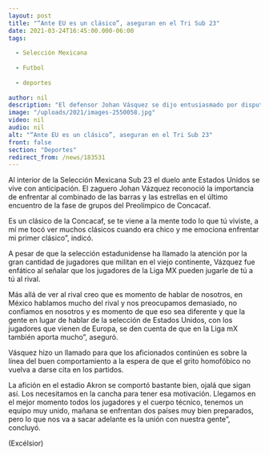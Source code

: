 ```yaml
---
layout: post
title: "“Ante EU es un clásico”, aseguran en el Tri Sub 23"
date: 2021-03-24T16:45:00.000-06:00
tags:
  
  - Selección Mexicana
  
  - Futbol
  
  - deportes
  
author: nil
description: "El defensor Johan Vásquez se dijo entusiasmado por disputar su primer duelo de tradición en la zona de Concacaf, dentro del torneo Preolímpico"
image: "/uploads/2021/images-2550058.jpg"
video: nil
audio: nil
alt: "“Ante EU es un clásico”, aseguran en el Tri Sub 23"
front: false
section: "Deportes"
redirect_from: /news/183531
---
```


Al interior de la Selección Mexicana Sub 23 el duelo ante Estados Unidos se vive con anticipación. El zaguero Johan Vázquez reconoció la importancia de enfrentar al combinado de las barras y las estrellas en el último encuentro de la fase de grupos del Preolímpico de Concacaf.

Es un clásico de la Concacaf, se te viene a la mente todo lo que tú viviste, a mí me tocó ver muchos clásicos cuando era chico y me emociona enfrentar mi primer clásico”, indicó.

A pesar de que la selección estadunidense ha llamado la atención por la gran cantidad de jugadores que militan en el viejo continente, Vázquez fue enfático al señalar que los jugadores de la Liga MX pueden jugarle de tú a tú al rival.

Más allá de ver al rival creo que es momento de hablar de nosotros, en México hablamos mucho del rival y nos preocupamos demasiado, no confiamos en nosotros y es momento de que eso sea diferente y que la gente en lugar de hablar de la selección de Estados Unidos, con los jugadores que vienen de Europa, se den cuenta de que en la Liga mX también aporta mucho”, aseguró.

Vásquez hizo un llamado para que los aficionados continúen es sobre la línea del buen comportamiento a la espera de que el grito homofóbico no vuelva a darse cita en los partidos.

La afición en el estadio Akron se comportó bastante bien, ojalá que sigan así. Los necesitamos en la cancha para tener esa motivación. Llegamos en el mejor momento todos los jugadores y el cuerpo técnico, tenemos un equipo muy unido, mañana se enfrentan dos países muy bien preparados, pero lo que nos va a sacar adelante es la unión con nuestra gente”, concluyó.

(Excélsior)